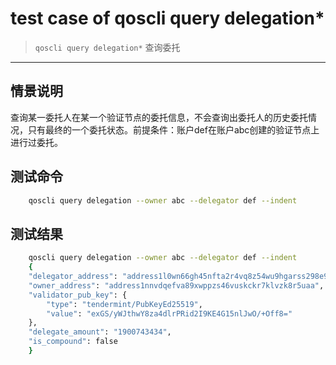 # test case of qoscli query delegation*

> `qoscli query delegation*` 查询委托

---

## 情景说明

查询某一委托人在某一个验证节点的委托信息，不会查询出委托人的历史委托情况，只有最终的一个委托状态。前提条件：账户def在账户abc创建的验证节点上进行过委托。

## 测试命令

```bash
    qoscli query delegation --owner abc --delegator def --indent
```

## 测试结果

```bash
    qoscli query delegation --owner abc --delegator def --indent
    {
    "delegator_address": "address1l0wn66gh45nfta2r4vq8z54wu9hgarss298e9g",
    "owner_address": "address1nnvdqefva89xwppzs46vuskckr7klvzk8r5uaa",
    "validator_pub_key": {
        "type": "tendermint/PubKeyEd25519",
        "value": "exGS/yWJthwY8za4dlrPRid2I9KE4G15nlJwO/+Off8="
    },
    "delegate_amount": "1900743434",
    "is_compound": false
    }

```
